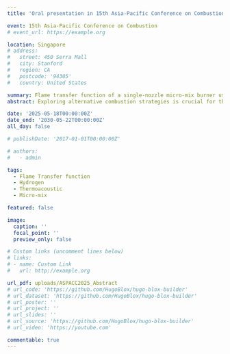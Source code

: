 ```yaml
---
title: 'Oral presentation in 15th Asia-Pacific Conference on Combustion, May 2025, Singapore'

event: 15th Asia-Pacific Conference on Combustion
# event_url: https://example.org

location: Singapore
# address:
#   street: 450 Serra Mall
#   city: Stanford
#   region: CA
#   postcode: '94305'
#   country: United States

summary: Flame transfer function of a single-nozzle micro-mix burner using jet-in-crossflow for pure hydrogen.
abstract: Exploring alternative combustion strategies is crucial for the safe and efficient burning of pure hydrogen in future carbon-neutral gas turbine combustors. The micromix concept has recently gained attention as a promising solution for pure hydrogen combustion. While previous research has explored various strategies, including the jet-in-cross flow configuration, key gaps remain in understanding the interaction between acoustic waves and fuel injection dynamics in such configurations. In this paper, the flame transfer functions (FTFs) of a micromix burner with jet-in-cross flow configuration were obtained by using the OH* measurement and multi-microphone method. Our results show that the FTFs exhibit a globally decaying low-pass filter behavior, agreeing with previous studies. However, it also shows a local gain modulation phenomenon, giving multiple peaks in the low frequency range. Notably, the amplitude of the second peak varies significantly across cases with different mean velocities. This presents new questions regarding the role of the burner's acoustic impedance in shaping combustion behavior. Given the implications of these preliminary results, further investigation is necessary to measure equivalence ratio fluctuations and confirm the underlying mechanisms. The present study offers significant potential to advance the understanding of micromix combustion and its application in future hydrogen-powered turbines.

date: '2025-05-18T00:00:00Z'
date_end: '2030-05-22T00:00:00Z'
all_day: false

# publishDate: '2017-01-01T00:00:00Z'

# authors:
#   - admin

tags: 
  - Flame Transfer function
  - Hydrogen
  - Thermoacoustic
  - Micro-mix

featured: false

image:
  caption: ''
  focal_point: ''
  preview_only: false

# Custom links (uncomment lines below)
# links:
# - name: Custom Link
#   url: http://example.org

url_pdf: uploads/ASPACC2025_Abstract
# url_code: 'https://github.com/HugoBlox/hugo-blox-builder'
# url_dataset: 'https://github.com/HugoBlox/hugo-blox-builder'
# url_poster: ''
# url_project: ''
# url_slides: ''
# url_source: 'https://github.com/HugoBlox/hugo-blox-builder'
# url_video: 'https://youtube.com'

commentable: true
---
```


